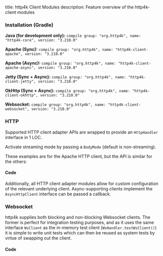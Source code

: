title: http4k Client Modules
description: Feature overview of the http4k-client modules

### Installation (Gradle)
**Java (for development only):** ```compile group: "org.http4k", name: "http4k-core", version: "3.210.0"```

**Apache (Sync):** ```compile group: "org.http4k", name: "http4k-client-apache", version: "3.210.0"```

**Apache (Async):** ```compile group: "org.http4k", name: "http4k-client-apache-async", version: "3.210.0"```

**Jetty (Sync + Async):** ```compile group: "org.http4k", name: "http4k-client-jetty", version: "3.210.0"```

**OkHttp (Sync + Async):** ```compile group: "org.http4k", name: "http4k-client-okhttp", version: "3.210.0"```

**Websocket:** ```compile group: "org.http4k", name: "http4k-client-websocket", version: "3.210.0"```

### HTTP
Supported HTTP client adapter APIs are wrapped to provide an `HttpHandler` interface in 1 LOC.

Activate streaming mode by passing a `BodyMode` (default is non-streaming).

These examples are for the Apache HTTP client, but the API is similar for the others:

#### Code [<img class="octocat"/>](https://github.com/http4k/http4k/blob/master/src/docs/guide/modules/clients/example_http.kt)
<script src="https://gist-it.appspot.com/https://github.com/http4k/http4k/blob/master/src/docs/guide/modules/clients/example_http.kt"></script>

Additionally, all HTTP client adapter modules allow for custom configuration of the relevant underlying client. Async-supporting clients implement the `AsyncHttpClient` interface can be passed a callback.

### Websocket
http4k supplies both blocking and non-blocking Websocket clients. The former is perfect for integration testing purposes, and as it uses the same interface `WsClient` as the in-memory test client (`WsHandler.testWsClient()`) it is simple to write unit tests which can then be reused as system tests by virtue of swapping out the client.

#### Code [<img class="octocat"/>](https://github.com/http4k/http4k/blob/master/src/docs/guide/modules/clients/example_websocket.kt)
<script src="https://gist-it.appspot.com/https://github.com/http4k/http4k/blob/master/src/docs/guide/modules/clients/example_websocket.kt"></script>
